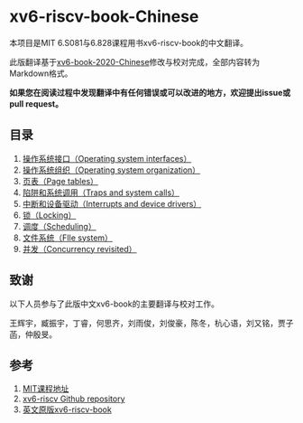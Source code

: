 # xv6-riscv-book-Chinese

本项目是MIT 6.S081与6.828课程用书xv6-riscv-book的中文翻译。

此版翻译基于[xv6-book-2020-Chinese](https://github.com/pleasewhy/xv6-book-2020-Chinese)修改与校对完成，全部内容转为Markdown格式。

**如果您在阅读过程中发现翻译中有任何错误或可以改进的地方，欢迎提出issue或pull request。**

## 目录
1. [操作系统接口（Operating system interfaces）](Chapter-1.md)
2. [操作系统组织（Operating system organization）](Chapter-2.md)
3. [页表（Page tables）](Chapter-3.md)
4. [陷阱和系统调用（Traps and system calls）](Chapter-4.md)
5. [中断和设备驱动（Interrupts and device drivers）](Chapter-5.md)
6. [锁（Locking）](Chapter-6.md)
7. [调度（Scheduling）](Chapter-7.md)
8. [文件系统（FIle system）](Chapter-8.md)
9. [并发（Concurrency revisited）](Chapter-9.md)

## 致谢

以下人员参与了此版中文xv6-book的主要翻译与校对工作。

王辉宇，臧振宇，丁睿，何思齐，刘雨俊，刘俊豪，陈冬，杭心语，刘又铭，贾子菡，仲殷旻。

## 参考

1. [MIT课程地址](https://pdos.csail.mit.edu/6.828/2020/index.html)
2. [xv6-riscv Github repository](https://github.com/mit-pdos/xv6-riscv)
3. [英文原版xv6-riscv-book](https://pdos.csail.mit.edu/6.828/2020/xv6/book-riscv-rev1.pdf)
